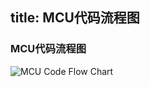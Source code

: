 title: MCU代码流程图
---

### MCU代码流程图
![MCU Code Flow Chart](/images/vim2/vim2_mcu_code_flow_chart.jpg)
